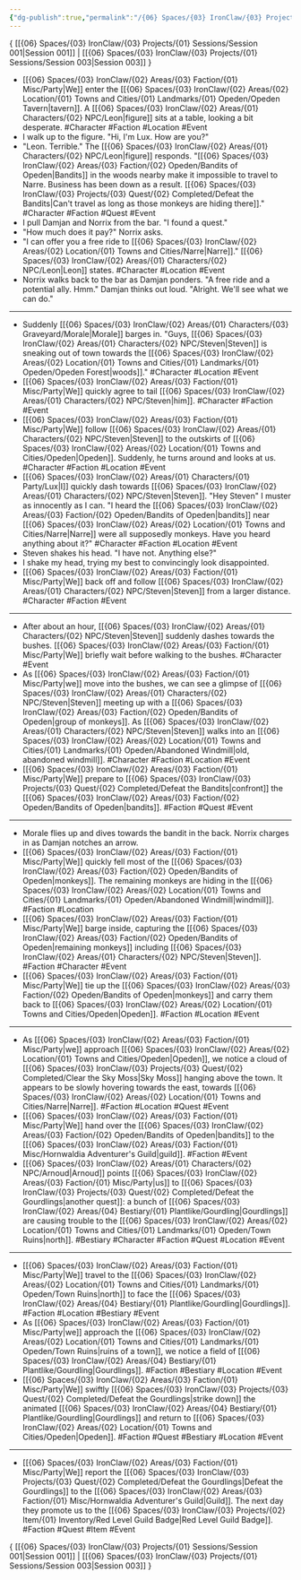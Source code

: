 ```yaml
---
{"dg-publish":true,"permalink":"/{06} Spaces/{03} IronClaw/{03} Projects/{01} Sessions/Session 002/","title":"Session 002"}
---
```



{ [[{06} Spaces/{03} IronClaw/{03} Projects/{01} Sessions/Session 001\|Session 001]] | [[{06} Spaces/{03} IronClaw/{03} Projects/{01} Sessions/Session 003\|Session 003]] }

- [[{06} Spaces/{03} IronClaw/{02} Areas/{03} Faction/{01} Misc/Party\|We]] enter the [[{06} Spaces/{03} IronClaw/{02} Areas/{02} Location/{01} Towns and Cities/{01} Landmarks/{01} Opeden/Opeden Tavern\|tavern]]. A [[{06} Spaces/{03} IronClaw/{02} Areas/{01} Characters/{02} NPC/Leon\|figure]] sits at a table, looking a bit desperate. #Character #Faction #Location #Event
- I walk up to the figure. "Hi, I'm Lux. How are you?"
- "Leon. Terrible." The [[{06} Spaces/{03} IronClaw/{02} Areas/{01} Characters/{02} NPC/Leon\|figure]] responds. "[[{06} Spaces/{03} IronClaw/{02} Areas/{03} Faction/{02} Opeden/Bandits of Opeden\|Bandits]] in the woods nearby make it impossible to travel to Narre. Business has been down as a result. [[{06} Spaces/{03} IronClaw/{03} Projects/{03} Quest/{02} Completed/Defeat the Bandits\|Can't travel as long as those monkeys are hiding there]]." #Character #Faction #Quest #Event
- I pull Damjan and Norrix from the bar. "I found a quest."
- "How much does it pay?" Norrix asks.
- "I can offer you a free ride to [[{06} Spaces/{03} IronClaw/{02} Areas/{02} Location/{01} Towns and Cities/Narre\|Narre]]." [[{06} Spaces/{03} IronClaw/{02} Areas/{01} Characters/{02} NPC/Leon\|Leon]] states. #Character #Location #Event
- Norrix walks back to the bar as Damjan ponders. "A free ride and a potential ally. Hmm." Damjan thinks out loud. "Alright. We'll see what we can do."

---

- Suddenly [[{06} Spaces/{03} IronClaw/{02} Areas/{01} Characters/{03} Graveyard/Morale\|Morale]] barges in. "Guys, [[{06} Spaces/{03} IronClaw/{02} Areas/{01} Characters/{02} NPC/Steven\|Steven]] is sneaking out of town towards the [[{06} Spaces/{03} IronClaw/{02} Areas/{02} Location/{01} Towns and Cities/{01} Landmarks/{01} Opeden/Opeden Forest\|woods]]." #Character #Location #Event
- [[{06} Spaces/{03} IronClaw/{02} Areas/{03} Faction/{01} Misc/Party\|We]] quickly agree to tail [[{06} Spaces/{03} IronClaw/{02} Areas/{01} Characters/{02} NPC/Steven\|him]]. #Character #Faction #Event
- [[{06} Spaces/{03} IronClaw/{02} Areas/{03} Faction/{01} Misc/Party\|We]] follow [[{06} Spaces/{03} IronClaw/{02} Areas/{01} Characters/{02} NPC/Steven\|Steven]] to the outskirts of [[{06} Spaces/{03} IronClaw/{02} Areas/{02} Location/{01} Towns and Cities/Opeden\|Opeden]]. Suddenly, he turns around and looks at us. #Character #Faction #Location #Event
- [[{06} Spaces/{03} IronClaw/{02} Areas/{01} Characters/{01} Party/Lux\|I]] quickly dash towards [[{06} Spaces/{03} IronClaw/{02} Areas/{01} Characters/{02} NPC/Steven\|Steven]]. "Hey Steven" I muster as innocently as I can. "I heard the [[{06} Spaces/{03} IronClaw/{02} Areas/{03} Faction/{02} Opeden/Bandits of Opeden\|bandits]] near [[{06} Spaces/{03} IronClaw/{02} Areas/{02} Location/{01} Towns and Cities/Narre\|Narre]] were all supposedly monkeys. Have you heard anything about it?" #Character #Faction #Location #Event
- Steven shakes his head. "I have not. Anything else?"
- I shake my head, trying my best to convincingly look disappointed.
- [[{06} Spaces/{03} IronClaw/{02} Areas/{03} Faction/{01} Misc/Party\|We]] back off and follow [[{06} Spaces/{03} IronClaw/{02} Areas/{01} Characters/{02} NPC/Steven\|Steven]] from a larger distance. #Character #Faction #Event

---

- After about an hour, [[{06} Spaces/{03} IronClaw/{02} Areas/{01} Characters/{02} NPC/Steven\|Steven]] suddenly dashes towards the bushes. [[{06} Spaces/{03} IronClaw/{02} Areas/{03} Faction/{01} Misc/Party\|We]] briefly wait before walking to the bushes. #Character #Event
- As [[{06} Spaces/{03} IronClaw/{02} Areas/{03} Faction/{01} Misc/Party\|we]] move into the bushes, we can see a glimpse of [[{06} Spaces/{03} IronClaw/{02} Areas/{01} Characters/{02} NPC/Steven\|Steven]] meeting up with a [[{06} Spaces/{03} IronClaw/{02} Areas/{03} Faction/{02} Opeden/Bandits of Opeden\|group of monkeys]]. As [[{06} Spaces/{03} IronClaw/{02} Areas/{01} Characters/{02} NPC/Steven\|Steven]] walks into an [[{06} Spaces/{03} IronClaw/{02} Areas/{02} Location/{01} Towns and Cities/{01} Landmarks/{01} Opeden/Abandoned Windmill\|old, abandoned windmill]]. #Character #Faction #Location #Event
- [[{06} Spaces/{03} IronClaw/{02} Areas/{03} Faction/{01} Misc/Party\|We]] prepare to [[{06} Spaces/{03} IronClaw/{03} Projects/{03} Quest/{02} Completed/Defeat the Bandits\|confront]] the [[{06} Spaces/{03} IronClaw/{02} Areas/{03} Faction/{02} Opeden/Bandits of Opeden\|bandits]]. #Faction #Quest #Event

---

- Morale flies up and dives towards the bandit in the back. Norrix charges in as Damjan notches an arrow.
- [[{06} Spaces/{03} IronClaw/{02} Areas/{03} Faction/{01} Misc/Party\|We]] quickly fell most of the [[{06} Spaces/{03} IronClaw/{02} Areas/{03} Faction/{02} Opeden/Bandits of Opeden\|monkeys]]. The remaining monkeys are hiding in the [[{06} Spaces/{03} IronClaw/{02} Areas/{02} Location/{01} Towns and Cities/{01} Landmarks/{01} Opeden/Abandoned Windmill\|windmill]]. #Faction #Location
- [[{06} Spaces/{03} IronClaw/{02} Areas/{03} Faction/{01} Misc/Party\|We]] barge inside, capturing the [[{06} Spaces/{03} IronClaw/{02} Areas/{03} Faction/{02} Opeden/Bandits of Opeden\|remaining monkeys]] including [[{06} Spaces/{03} IronClaw/{02} Areas/{01} Characters/{02} NPC/Steven\|Steven]]. #Faction #Character #Event
- [[{06} Spaces/{03} IronClaw/{02} Areas/{03} Faction/{01} Misc/Party\|We]] tie up the [[{06} Spaces/{03} IronClaw/{02} Areas/{03} Faction/{02} Opeden/Bandits of Opeden\|monkeys]] and carry them back to [[{06} Spaces/{03} IronClaw/{02} Areas/{02} Location/{01} Towns and Cities/Opeden\|Opeden]]. #Faction #Location #Event

---

- As [[{06} Spaces/{03} IronClaw/{02} Areas/{03} Faction/{01} Misc/Party\|we]] approach [[{06} Spaces/{03} IronClaw/{02} Areas/{02} Location/{01} Towns and Cities/Opeden\|Opeden]], we notice a cloud of [[{06} Spaces/{03} IronClaw/{03} Projects/{03} Quest/{02} Completed/Clear the Sky Moss\|Sky Moss]] hanging above the town. It appears to be slowly hovering towards the east, towards [[{06} Spaces/{03} IronClaw/{02} Areas/{02} Location/{01} Towns and Cities/Narre\|Narre]]. #Faction #Location #Quest #Event
- [[{06} Spaces/{03} IronClaw/{02} Areas/{03} Faction/{01} Misc/Party\|We]] hand over the [[{06} Spaces/{03} IronClaw/{02} Areas/{03} Faction/{02} Opeden/Bandits of Opeden\|bandits]] to the [[{06} Spaces/{03} IronClaw/{02} Areas/{03} Faction/{01} Misc/Hornwaldia Adventurer's Guild\|guild]]. #Faction #Event
- [[{06} Spaces/{03} IronClaw/{02} Areas/{01} Characters/{02} NPC/Arnoud\|Arnoud]] points [[{06} Spaces/{03} IronClaw/{02} Areas/{03} Faction/{01} Misc/Party\|us]] to [[{06} Spaces/{03} IronClaw/{03} Projects/{03} Quest/{02} Completed/Defeat the Gourdlings\|another quest]]: a bunch of [[{06} Spaces/{03} IronClaw/{02} Areas/{04} Bestiary/{01} Plantlike/Gourdling\|Gourdlings]] are causing trouble to the [[{06} Spaces/{03} IronClaw/{02} Areas/{02} Location/{01} Towns and Cities/{01} Landmarks/{01} Opeden/Town Ruins\|north]]. #Bestiary #Character #Faction #Quest #Location #Event

---

- [[{06} Spaces/{03} IronClaw/{02} Areas/{03} Faction/{01} Misc/Party\|We]] travel to the [[{06} Spaces/{03} IronClaw/{02} Areas/{02} Location/{01} Towns and Cities/{01} Landmarks/{01} Opeden/Town Ruins\|north]] to face the [[{06} Spaces/{03} IronClaw/{02} Areas/{04} Bestiary/{01} Plantlike/Gourdling\|Gourdlings]]. #Faction #Location #Bestiary #Event
- As [[{06} Spaces/{03} IronClaw/{02} Areas/{03} Faction/{01} Misc/Party\|we]] approach the [[{06} Spaces/{03} IronClaw/{02} Areas/{02} Location/{01} Towns and Cities/{01} Landmarks/{01} Opeden/Town Ruins\|ruins of a town]], we notice a field of [[{06} Spaces/{03} IronClaw/{02} Areas/{04} Bestiary/{01} Plantlike/Gourdling\|Gourdlings]]. #Faction #Bestiary #Location #Event
- [[{06} Spaces/{03} IronClaw/{02} Areas/{03} Faction/{01} Misc/Party\|We]] swiftly [[{06} Spaces/{03} IronClaw/{03} Projects/{03} Quest/{02} Completed/Defeat the Gourdlings\|strike down]] the animated [[{06} Spaces/{03} IronClaw/{02} Areas/{04} Bestiary/{01} Plantlike/Gourdling\|Gourdlings]] and return to [[{06} Spaces/{03} IronClaw/{02} Areas/{02} Location/{01} Towns and Cities/Opeden\|Opeden]]. #Faction #Quest #Bestiary #Location #Event

---

- [[{06} Spaces/{03} IronClaw/{02} Areas/{03} Faction/{01} Misc/Party\|We]] report the [[{06} Spaces/{03} IronClaw/{03} Projects/{03} Quest/{02} Completed/Defeat the Gourdlings\|Defeat the Gourdlings]] to the [[{06} Spaces/{03} IronClaw/{02} Areas/{03} Faction/{01} Misc/Hornwaldia Adventurer's Guild\|Guild]]. The next day they promote us to the [[{06} Spaces/{03} IronClaw/{03} Projects/{02} Item/{01} Inventory/Red Level Guild Badge\|Red Level Guild Badge]]. #Faction #Quest #Item #Event

{ [[{06} Spaces/{03} IronClaw/{03} Projects/{01} Sessions/Session 001\|Session 001]] | [[{06} Spaces/{03} IronClaw/{03} Projects/{01} Sessions/Session 003\|Session 003]] }
